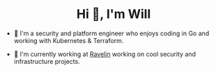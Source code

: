 <h1 align="center">Hi 👋, I'm Will</h1>

- 💬 I'm a security and platform engineer who enjoys coding in Go and working with Kubernetes & Terraform.

- 🔭 I'm currently working at <a href="https://www.ravelin.com/">Ravelin</a> working on cool security and infrastructure projects.

